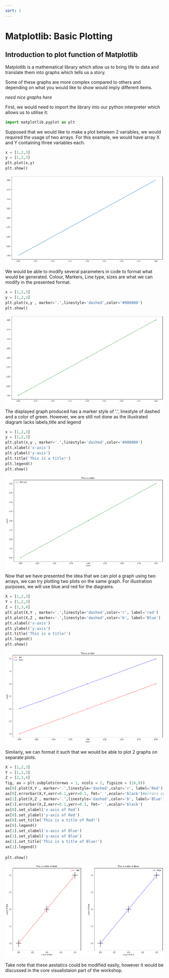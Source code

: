 ```yaml
---
sort: 1
---
```


# Matplotlib: Basic Plotting
## Introduction to plot function of Matplotlib

Matplotlib is a mathematical library which allow us to bring life to data and translate them into graphs which tells us a story.

Some of these graphs are more complex compared to others and depending on what you would like to show would imply different items.

*need nice graphs here*

First, we would need to import the library into our python interpreter which allows us to utilise it:

```python
import matplotlib.pyplot as plt
```
Supposed that we would like to make a plot between 2 variables, we would required the usage of two arrays. For this example, we would have array X and Y containing three variables each. 
```python
x = [1,2,3]
y = [1,2,3]
plt.plot(x,y)
plt.show()
```
![WorkshopImage 1](https://raw.githubusercontent.com/darren1998s/darren1998s.github.io/main/assets/images/tfi/basics%20plt/WorkshopImage1.png)


We would be able to modify several parameters in code to format what would be generated. 
Colour, Markers, Line type, sizes are what we can modify in the presented format.
```python
x = [1,2,3]
y = [1,2,3]
plt.plot(x,y , marker='.',linestyle='dashed',color='#008000')
plt.show()
```
![WorkshopImage 2](https://raw.githubusercontent.com/darren1998s/darren1998s.github.io/main/assets/images/tfi/basics%20plt/WorkshopImage2.png)


The displayed graph produced has a marker style of '.', linestyle of dashed and a color of green. However, we are still not done as the illustrated diagram lacks labels,title and legend 
```python
x = [1,2,3]
y = [1,2,3]
plt.plot(x,y , marker='.',linestyle='dashed',color='#008000')
plt.xlabel('x-axis')
plt.ylabel('y-axis')
plt.title('This is a title!')
plt.legend()
plt.show()
```
![WorkshopImage 3](https://raw.githubusercontent.com/darren1998s/darren1998s.github.io/main/assets/images/tfi/basics%20plt/WorkshopImage3.png)

Now that we have presented the idea that we can plot a graph using two arrays, we can try plotting two plots on the same graph. For illustration purposes, we will use blue and red for the diagrams. 
```python
X = [1,2,3]
Y = [1,2,3]
Z = [2,3,4]
plt.plot(X,Y , marker='.',linestyle='dashed',color='r', label='red')
plt.plot(X,Z , marker='.',linestyle='dashed',color='b', label='Blue')
plt.xlabel('x-axis')
plt.ylabel('y-axis')
plt.title('This is a title!')
plt.legend()
plt.show()
```
![WorkshopImage 4](https://raw.githubusercontent.com/darren1998s/darren1998s.github.io/main/assets/images/tfi/basics%20plt/WorkshopImage4.png)

Similarly, we can format it such that we would be able to plot 2 graphs on separate plots.
```python
X = [1,2,3]
Y = [1,2,3]
Z = [2,3,4]
fig, ax = plt.subplots(nrows = 1, ncols = 2, figsize = (16,9))
ax[0].plot(X,Y , marker='.',linestyle='dashed',color='r', label='Red')
ax[0].errorbar(X,Y,xerr=0.1,yerr=0.1, fmt=' ',ecolor='black')#errors could be an array format as well
ax[1].plot(X,Z , marker='.',linestyle='dashed',color='b', label='Blue')
ax[1].errorbar(X,Z,xerr=0.1,yerr=0.1, fmt=' ',ecolor='black')
ax[0].set_xlabel('x-axis of Red')
ax[0].set_ylabel('y-axis of Red')
ax[0].set_title('This is a title of Red!')
ax[0].legend()
ax[1].set_xlabel('x-axis of Blue')
ax[1].set_ylabel('y-axis of Blue')
ax[1].set_title('This is a title of Blue!')
ax[1].legend()

plt.show()
```
![WorkshopImage 5](https://raw.githubusercontent.com/darren1998s/darren1998s.github.io/main/assets/images/tfi/basics%20plt/WorkshopImage5.png)


Take note that these aestatics could be modified easily, however it would be discussed in the core visualistaion part of the workshop.
